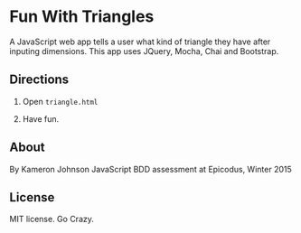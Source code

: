 Fun With Triangles
==============

A JavaScript web app tells a user what kind of triangle they have after inputing dimensions.
This app uses JQuery, Mocha, Chai and Bootstrap.

Directions
-----

1) Open `triangle.html`

2) Have fun.

About
-----

By Kameron Johnson
JavaScript BDD assessment at Epicodus, Winter 2015

License
-------

MIT license. Go Crazy.
